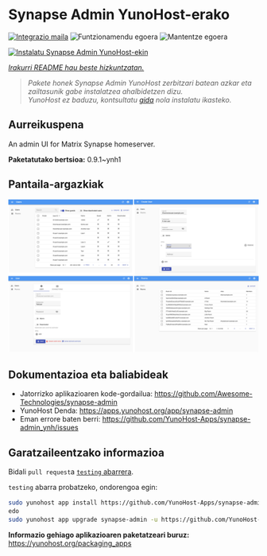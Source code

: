 <!--
Ohart ongi: README hau automatikoki sortu da <https://github.com/YunoHost/apps/tree/master/tools/readme_generator>ri esker
EZ editatu eskuz.
-->

# Synapse Admin YunoHost-erako

[![Integrazio maila](https://dash.yunohost.org/integration/synapse-admin.svg)](https://dash.yunohost.org/appci/app/synapse-admin) ![Funtzionamendu egoera](https://ci-apps.yunohost.org/ci/badges/synapse-admin.status.svg) ![Mantentze egoera](https://ci-apps.yunohost.org/ci/badges/synapse-admin.maintain.svg)

[![Instalatu Synapse Admin YunoHost-ekin](https://install-app.yunohost.org/install-with-yunohost.svg)](https://install-app.yunohost.org/?app=synapse-admin)

*[Irakurri README hau beste hizkuntzatan.](./ALL_README.md)*

> *Pakete honek Synapse Admin YunoHost zerbitzari batean azkar eta zailtasunik gabe instalatzea ahalbidetzen dizu.*  
> *YunoHost ez baduzu, kontsultatu [gida](https://yunohost.org/install) nola instalatu ikasteko.*

## Aurreikuspena

An admin UI for Matrix Synapse homeserver. 


**Paketatutako bertsioa:** 0.9.1~ynh1

## Pantaila-argazkiak

![Synapse Admin(r)en pantaila-argazkia](./doc/screenshots/screenshots.jpg)

## Dokumentazioa eta baliabideak

- Jatorrizko aplikazioaren kode-gordailua: <https://github.com/Awesome-Technologies/synapse-admin>
- YunoHost Denda: <https://apps.yunohost.org/app/synapse-admin>
- Eman errore baten berri: <https://github.com/YunoHost-Apps/synapse-admin_ynh/issues>

## Garatzaileentzako informazioa

Bidali `pull request`a [`testing` abarrera](https://github.com/YunoHost-Apps/synapse-admin_ynh/tree/testing).

`testing` abarra probatzeko, ondorengoa egin:

```bash
sudo yunohost app install https://github.com/YunoHost-Apps/synapse-admin_ynh/tree/testing --debug
edo
sudo yunohost app upgrade synapse-admin -u https://github.com/YunoHost-Apps/synapse-admin_ynh/tree/testing --debug
```

**Informazio gehiago aplikazioaren paketatzeari buruz:** <https://yunohost.org/packaging_apps>
